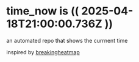 # time_now is (( 2025-04-18T21:00:00.736Z ))

an automated repo that shows the currnent time

inspired by [breakingheatmap](https://github.com/breakingheatmap/breakingheatmap)